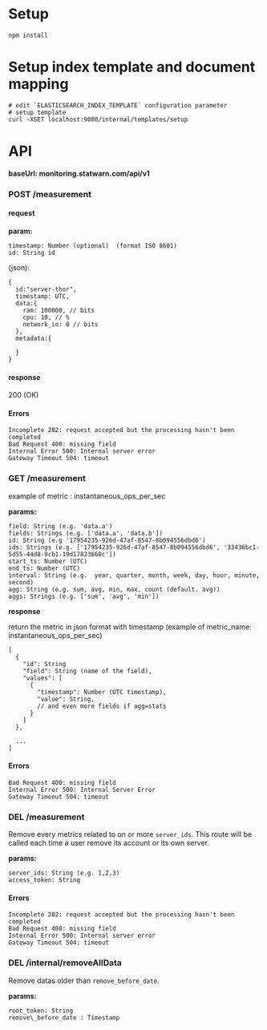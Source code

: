 # Setup

```
npm install
```

# Setup index template and document mapping

```
# edit `ELASTICSEARCH_INDEX_TEMPLATE` configuration parameter
# setup template
curl -XGET localhost:9000/internal/templates/setup
```

# API

__baseUrl: monitoring.statwarn.com/api/v1__

### POST /measurement

#### request

__param:__

```
timestamp: Number (optional)  (format ISO 8601)
id: String id
```

(json):

```
{
  id:"server-thor",
  timestamp: UTC,
  data:{
    ram: 100000, // bits
    cpu: 10, // %
    network_io: 0 // bits
  }, 
  metadata:{
    
  }
}
```

#### response

200 (OK)

#### Errors
```
Incomplete 202: request accepted but the processing hasn't been completed
Bad Request 400: missing field
Internal Error 500: Internal server error
Gateway Timeout 504: timeout
```

### GET /measurement

example of metric : instantaneous_ops_per_sec

__params:__

```
field: String (e.g. 'data.a')
fields: Strings (e.g. ['data.a', 'data.b'])
id: String (e.g '17954235-926d-47af-8547-8b094556dbd6')
ids: Strings (e.g. ['17954235-926d-47af-8547-8b094556dbd6', '33436bc1-5d55-44d8-9cb1-19d17823668c'])
start_ts: Number (UTC)
end_ts: Number (UTC)
interval: String (e.g.  year, quarter, month, week, day, hour, minute, second)
agg: String (e.g. sum, avg, min, max, count (default. avg))
aggs: Strings (e.g. ['sum', 'avg', 'min'])
```

__response__

return the metric in json format with timestamp (example of metric_name: instantaneous_ops_per_sec)

```
[
  {
  	"id": String
    "field": String (name of the field),
    "values": [
      {
        "timestamp": Number (UTC timestamp),
        "value": String,
        // and even more fields if agg=stats
      }
    ]
  },

  ...
]
```

#### Errors

```
Bad Request 400: missing field
Internal Error 500: Internal Server Error
Gateway Timeout 504: timeout
```

### DEL /measurement

Remove every metrics related to on or more `server_ids`. This route will be called each time a user remove its account or its own server.

__params:__

```
server_ids: String (e.g. 1,2,3)
access_token: String
```

#### Errors

```
Incomplete 202: request accepted but the processing hasn't been completed
Bad Request 400: missing field
Internal Error 500: Internal server error
Gateway Timeout 504: timeout
```

### DEL /internal/removeAllData

Remove datas older than `remove_before_date`.

__params:__

```
root_token: String
remove\_before_date : Timestamp
```
